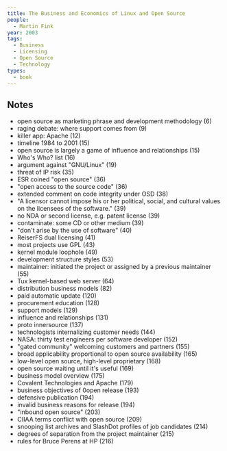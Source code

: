```yaml
---
title: The Business and Economics of Linux and Open Source
people:
  - Martin Fink
year: 2003
tags:
  - Business
  - Licensing
  - Open Source
  - Technology
types:
  - book
---
```


## Notes

- open source as marketing phrase and development methodology (6)
- raging debate: where support comes from (9)
- killer app: Apache (12)
- timeline 1984 to 2001 (15)
- open source is largely a game of influence and relationships (15)
- Who's Who? list (16)
- argument against "GNU/Linux" (19)
- threat of IP risk (35)
- ESR coined "open source" (36)
- "open access to the source code" (36)
- extended comment on code integrity under OSD (38)
- "A licensor cannot impose his or her political, social, and cultural values on the licensees of the software." (39)
- no NDA or second license, e.g. patent license (39)
- contaminate: some CD or other medium (39)
- "don't arise by the use of software" (40)
- ReiserFS dual licensing (41)
- most projects use GPL (43)
- kernel module loophole (49)
- development structure styles (53)
- maintainer: initiated the project or assigned by a previous maintainer (55)
- Tux kernel-based web server (64)
- distribution business models (82)
- paid automatic update (120)
- procurement education (128)
- support models (129)
- influence and relationships (131)
- proto innersource (137)
- technologists internalizing customer needs (144)
- NASA: thirty test engineers per software developer (152)
- "gated community" welcoming customers and partners (155)
- broad applicability proportional to open source availability (165)
- low-level open source, high-level proprietary (168)
- open source waiting until it's useful (169)
- business model overview (175)
- Covalent Technologies and Apache (179)
- business objectives of 0open release (193)
- defensive publication (194)
- invalid business reasons for release (194)
- "inbound open source" (203)
- CIIAA terms conflict with open source (209)
- snooping list archives and SlashDot profiles of job candidates (214)
- degrees of separation from the project maintainer (215)
- rules for Bruce Perens at HP (216)
